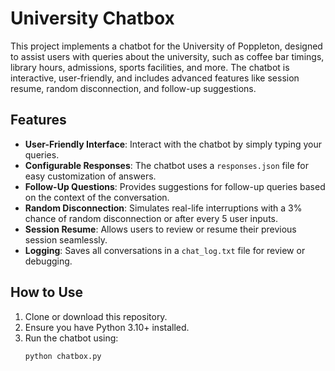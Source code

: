 # University Chatbox

This project implements a chatbot for the University of Poppleton, designed to assist users with queries about the university, such as coffee bar timings, library hours, admissions, sports facilities, and more. The chatbot is interactive, user-friendly, and includes advanced features like session resume, random disconnection, and follow-up suggestions.



## Features

- **User-Friendly Interface**: Interact with the chatbot by simply typing your queries.
- **Configurable Responses**: The chatbot uses a `responses.json` file for easy customization of answers.
- **Follow-Up Questions**: Provides suggestions for follow-up queries based on the context of the conversation.
- **Random Disconnection**: Simulates real-life interruptions with a 3% chance of random disconnection or after every 5 user inputs.
- **Session Resume**: Allows users to review or resume their previous session seamlessly.
- **Logging**: Saves all conversations in a `chat_log.txt` file for review or debugging.



## How to Use

1. Clone or download this repository.
2. Ensure you have Python 3.10+ installed.
3. Run the chatbot using:
   ```bash
   python chatbox.py


